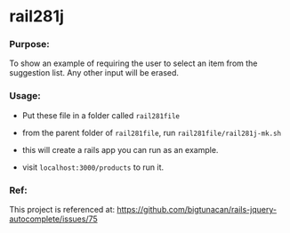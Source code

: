 # rail281j

### Purpose:

To show an example of requiring the user to select an item from the suggestion list. Any other input will be erased.

### Usage:

- Put these file in a folder called `rail281file`

- from the parent folder of `rail281file`, run `rail281file/rail281j-mk.sh`

- this will create a rails app you can run as an example.

- visit `localhost:3000/products` to run it.

### Ref:

This project is referenced at:  https://github.com/bigtunacan/rails-jquery-autocomplete/issues/75

